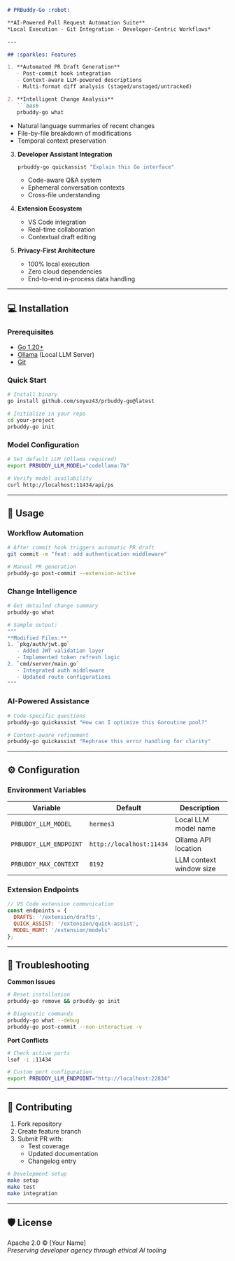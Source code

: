 ```markdown
# PRBuddy-Go :robot:

**AI-Powered Pull Request Automation Suite**  
*Local Execution · Git Integration · Developer-Centric Workflows*

---

## :sparkles: Features

1. **Automated PR Draft Generation**
   - Post-commit hook integration
   - Context-aware LLM-powered descriptions
   - Multi-format diff analysis (staged/unstaged/untracked)

2. **Intelligent Change Analysis**
   ```bash
   prbuddy-go what
   ```
   - Natural language summaries of recent changes
   - File-by-file breakdown of modifications
   - Temporal context preservation

3. **Developer Assistant Integration**
   ```bash
   prbuddy-go quickassist "Explain this Go interface"
   ```
   - Code-aware Q&A system
   - Ephemeral conversation contexts
   - Cross-file understanding

4. **Extension Ecosystem**
   - VS Code integration
   - Real-time collaboration
   - Contextual draft editing

5. **Privacy-First Architecture**
   - 100% local execution
   - Zero cloud dependencies
   - End-to-end in-process data handling

---

## :computer: Installation

### Prerequisites
- [Go 1.20+](https://go.dev/dl/)
- [Ollama](https://ollama.ai/) (Local LLM Server)
- [Git](https://git-scm.com/)

### Quick Start
```bash
# Install binary
go install github.com/soyuz43/prbuddy-go@latest

# Initialize in your repo
cd your-project
prbuddy-go init
```

### Model Configuration
```bash
# Set default LLM (Ollama required)
export PRBUDDY_LLM_MODEL="codellama:7b"

# Verify model availability
curl http://localhost:11434/api/ps
```

---

## :rocket: Usage

### Workflow Automation
```bash
# After commit hook triggers automatic PR draft
git commit -m "feat: add authentication middleware"

# Manual PR generation
prbuddy-go post-commit --extension-active
```

### Change Intelligence
```bash
# Get detailed change summary
prbuddy-go what

# Sample output:
"""
**Modified Files:**
1. `pkg/auth/jwt.go`
   - Added JWT validation layer
   - Implemented token refresh logic
2. `cmd/server/main.go`
   - Integrated auth middleware
   - Updated route configurations
"""
```

### AI-Powered Assistance
```bash
# Code-specific questions
prbuddy-go quickassist "How can I optimize this Goroutine pool?"

# Context-aware refinement
prbuddy-go quickassist "Rephrase this error handling for clarity"
```

---

## :gear: Configuration

### Environment Variables
| Variable | Default | Description |
|----------|---------|-------------|
| `PRBUDDY_LLM_MODEL` | `hermes3` | Local LLM model name |
| `PRBUDDY_LLM_ENDPOINT` | `http://localhost:11434` | Ollama API location |
| `PRBUDDY_MAX_CONTEXT` | `8192` | LLM context window size |

### Extension Endpoints
```javascript
// VS Code extension communication
const endpoints = {
  DRAFTS: '/extension/drafts',
  QUICK_ASSIST: '/extension/quick-assist',
  MODEL_MGMT: '/extension/models'
};
```

---

## :test_tube: Troubleshooting

**Common Issues**  
```bash
# Reset installation
prbuddy-go remove && prbuddy-go init

# Diagnostic commands
prbuddy-go what --debug
prbuddy-go post-commit --non-interactive -v
```

**Port Conflicts**  
```bash
# Check active ports
lsof -i :11434

# Custom port configuration
export PRBUDDY_LLM_ENDPOINT="http://localhost:22834"
```

---

## :handshake: Contributing

1. Fork repository
2. Create feature branch
3. Submit PR with:
   - Test coverage
   - Updated documentation
   - Changelog entry

```bash
# Development setup
make setup
make test
make integration
```

---

## :shield: License

Apache 2.0 © [Your Name]  
*Preserving developer agency through ethical AI tooling*
```
